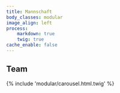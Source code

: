 ```yaml
---
title: Mannschaft
body_classes: modular
image_align: left
process:
    markdown: true
    twig: true
cache_enable: false
---
```


## Team


{% include 'modular/carousel.html.twig' %}
